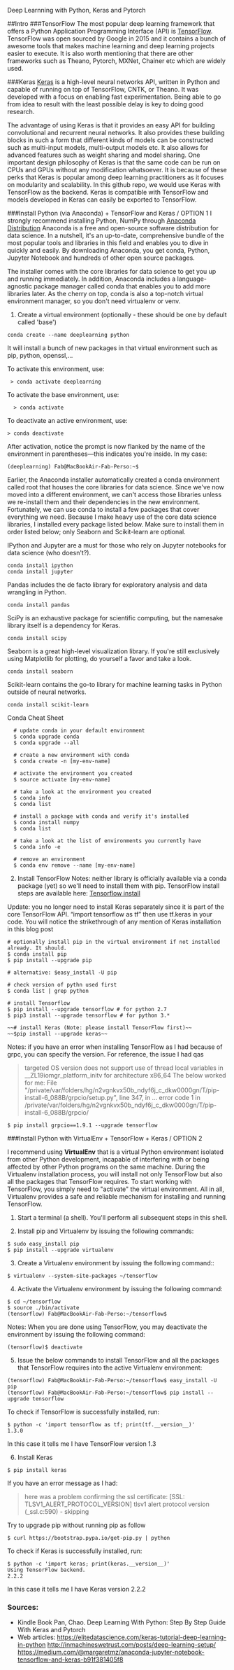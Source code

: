 Deep Learnning with Python, Keras and Pytorch

##Intro
###TensorFlow
The most popular deep learning framework that offers a Python Application Programming Interface (API) is [TensorFlow](https://www.tensorflow.org/). 
TensorFlow was open sourced by Google in 2015 and it contains a bunch of awesome tools that makes machine learning and deep learning projects easier to execute. 
It is also worth mentioning that there are other frameworks such as Theano, Pytorch, MXNet, Chainer etc which are widely used.


###Keras
[Keras](https://keras.io/)  is a high-level neural networks API, written in Python and capable of running on top of TensorFlow, CNTK, or Theano. It was developed with a focus on enabling fast experimentation. 
Being able to go from idea to result with the least possible delay is key to doing good research.

The advantage of using Keras is that it provides an easy API for building convolutional and recurrent neural networks. 
It also provides these building blocks in such a form that different kinds of models can be constructed such as multi-input models, multi-output models etc. 
It also allows for advanced features such as weight sharing and model sharing. One important design philosophy of Keras is that the same code can be run on CPUs and GPUs without any modification whatsoever. 
It is because of these perks that Keras is popular among deep learning practitioners as it focuses on modularity and scalability. 
In this github repo, we would use Keras with TensorFlow as the backend. 
Keras is compatible with TensorFlow and models developed in Keras can easily be exported to TensorFlow.



###Install Python (via Anaconda) + TensorFlow and Keras / OPTION 1
I strongly recommend installing Python, NumPy through [Anaconda Distribution](https://www.anaconda.com/)
Anaconda is a free and open-source software distribution for data science. In a nutshell, it's an up-to-date, comprehensive bundle of the most popular tools and libraries in this field and enables you to dive in quickly and easily.
By downloading Anaconda, you get conda, Python, Jupyter Notebook and hundreds of other open source packages.

The installer comes with the core libraries for data science to get you up and running immediately. 
In addition, Anaconda includes a language-agnostic package manager called conda that enables you to add more libraries later.
As the cherry on top, conda is also a top-notch virtual environment manager, so you don't need virtualenv or venv. 

1. Create a virtual environment (optionally - these should be one by default called 'base')
```
conda create --name deeplearning python
```
It will install a bunch of new packages in that virtual environment such as pip, python, openssl,...

To activate this environment, use:
```
 > conda activate deeplearning
```
To activate the base environment, use:
```
  > conda activate 
```

To deactivate an active environment, use:
```
> conda deactivate
```


After activation, notice the prompt is now flanked by the name of the environment in parentheses—this indicates you're inside.
In my case:
```
(deeplearning) Fab@MacBookAir-Fab-Perso:~$
```

Earlier, the Anaconda installer automatically created a conda environment called root that houses the core libraries for data science. Since we've now moved into a different environment, we can't access those libraries unless we re-install them and their dependencies in the new environment. Fortunately, we can use conda to install a few packages that cover everything we need. Because I make heavy use of the core data science libraries, I installed every package listed below. Make sure to install them in order listed below; only Seaborn and Scikit-learn are optional.

IPython and Jupyter are a must for those who rely on Jupyter notebooks for data science (who doesn't?).

```
conda install ipython
conda install jupyter
```

Pandas includes the de facto library for exploratory analysis and data wrangling in Python.
```
conda install pandas
```

SciPy is an exhaustive package for scientific computing, but the namesake library itself is a dependency for Keras.
```
conda install scipy
```

Seaborn is a great high-level visualization library. If you're still exclusively using Matplotlib for plotting, do yourself a favor and take a look.
```
conda install seaborn
```

Scikit-learn contains the go-to library for machine learning tasks in Python outside of neural networks.

```
conda install scikit-learn
```




 Conda Cheat Sheet
 ```
   # update conda in your default environment 
   $ conda upgrade conda
   $ conda upgrade --all
   
   # create a new environment with conda
   $ conda create -n [my-env-name]
   
   # activate the environment you created
   $ source activate [my-env-name]
   
   # take a look at the environment you created
   $ conda info
   $ conda list
   
   # install a package with conda and verify it's installed
   $ conda install numpy
   $ conda list
   
   # take a look at the list of environments you currently have
   $ conda info -e
   
   # remove an environment
   $ conda env remove --name [my-env-name]
```



2. Install TensorFlow
Notes: neither library is officially available via a conda package (yet) so we'll need to install them with pip.
TensorFlow install steps are available here: [Tensorflow install](https://www.tensorflow.org/install/install_mac)

Update: you no longer need to install Keras separately since it is part of the core TensorFlow API. 
“import tensorflow as tf” then use tf.keras in your code. 
You will notice the strikethrough of any mention of Keras installation in this blog post


```
# optionally install pip in the virtual environment if not installed already. It should.
$ conda install pip
$ pip install --upgrade pip

# alternative: $easy_install -U pip

# check version of pythn used first
$ conda list | grep python

# install Tensorflow
$ pip install --upgrade tensorflow # for python 2.7
$ pip3 install --upgrade tensorflow # for python 3.*

~~# install Keras (Note: please install TensorFlow first)~~
~~$pip install --upgrade keras~~
```

Notes: if you have an error when installing TensorFlow as I had because of grpc, you can specify the version.
For reference, the issue I had qas 
> targeted OS version does not support use of thread local variables in __ZL19iomgr_platform_initv for architecture x86_64
The below worked for me:
> File "/private/var/folders/hg/n2vgnkvx50b_ndyf6j_c_dkw0000gn/T/pip-install-6_088B/grpcio/setup.py", line 347, in <module>
> ...
> error code 1 in /private/var/folders/hg/n2vgnkvx50b_ndyf6j_c_dkw0000gn/T/pip-install-6_088B/grpcio/

```
$ pip install grpcio==1.9.1 --upgrade tensorflow
```

###Install Python with VirtualEnv + TensorFlow + Keras  / OPTION 2

I recommend using **VirtualEnv**  that is a virtual Python environment isolated from other Python development, incapable of interfering with or being affected by other Python programs on the same machine. 
During the Virtualenv installation process, you will install not only TensorFlow but also all the packages that TensorFlow requires. 
To start working with TensorFlow, you simply need to "activate" the virtual environment. 
All in all, Virtualenv provides a safe and reliable mechanism for installing and running TensorFlow.

1. Start a terminal (a shell). You'll perform all subsequent steps in this shell.

2. Install pip and Virtualenv by issuing the following commands:

```
$ sudo easy_install pip
$ pip install --upgrade virtualenv 
```

3. Create a Virtualenv environment by issuing the following command:: 
```
$ virtualenv --system-site-packages ~/tensorflow
```

4. Activate the Virtualenv environment by issuing the following command:

```
$ cd ~/tensorflow
$ source ./bin/activate
(tensorflow) Fab@MacBookAir-Fab-Perso:~/tensorflow$
```

Notes: When you are done using TensorFlow, you may deactivate the environment by issuing the following command:
```       
(tensorflow)$ deactivate 
```

5. Issue the below commands to install TensorFlow and all the packages that TensorFlow requires into the active Virtualenv environment:
```
(tensorflow) Fab@MacBookAir-Fab-Perso:~/tensorflow$ easy_install -U pip
(tensorflow) Fab@MacBookAir-Fab-Perso:~/tensorflow$ pip install --upgrade tensorflow
```

To check if TensorFlow is successfully installed, run:
```
$ python -c 'import tensorflow as tf; print(tf.__version__)'
1.3.0
```
In this case it tells me I have TensorFlow version 1.3

6. Install Keras
```
$ pip install keras
```

If you have an error message as I had:
> here was a problem confirming the ssl certificate: [SSL: TLSV1_ALERT_PROTOCOL_VERSION] tlsv1 alert protocol version (_ssl.c:590) - skipping


Try to upgrade pip without running pip as follow
```
$ curl https://bootstrap.pypa.io/get-pip.py | python
```

To check if Keras is successfully installed, run:
```
$ python -c 'import keras; print(keras.__version__)'
Using TensorFlow backend.
2.2.2
```
In this case it tells me I have Keras version 2.2.2








### Sources:
 - Kindle Book Pan, Chao. Deep Learning With Python: Step By Step Guide With Keras and Pytorch 
 - Web articles: 
 https://elitedatascience.com/keras-tutorial-deep-learning-in-python
 http://inmachineswetrust.com/posts/deep-learning-setup/
 https://medium.com/@margaretmz/anaconda-jupyter-notebook-tensorflow-and-keras-b91f381405f8
 
 